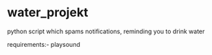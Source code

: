 # water_projekt
python script which spams notifications, reminding you to drink water

requirements:- playsound
